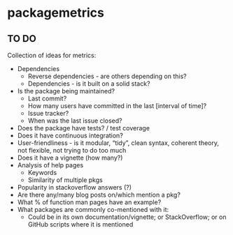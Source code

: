 # packagemetrics

## TO DO

Collection of ideas for metrics:

- Dependencies
    - Reverse dependencies - are others depending on this?
    - Dependencies - is it built on a solid stack?
- Is the package being maintained?
    - Last commit?
    - How many users have committed in the last [interval of time]?
    - Issue tracker?
    - When was the last issue closed?
- Does the package have tests? / test coverage
- Does it have continuous integration?
- User-friendliness - is it modular, “tidy”, clean syntax, coherent theory, not flexible, not trying to do too much
- Does it have a vignette (how many?)
- Analysis of help pages 
    - Keywords
    - Similarity of multiple pkgs
- Popularity in stackoverflow answers (?)
- Are there any/many blog posts on/which mention a pkg?
- What % of function man pages have an example?
- What packages are commonly co-mentioned with it:
    - Could be in its own documentation/vignette; or StackOverflow; or on GitHub scripts where it is mentioned
